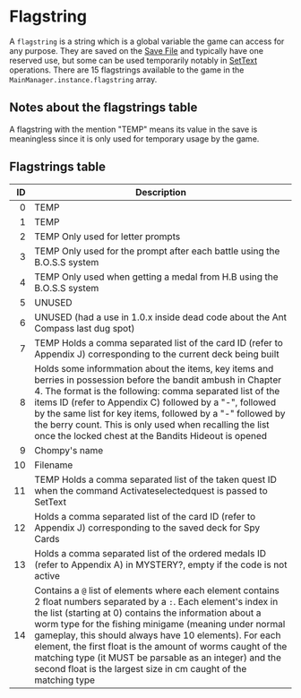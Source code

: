 # Flagstring

A `flagstring` is a string which is a global variable the game can access for any purpose. They are saved on the [Save File](../External%20data%20format/Save%20File.md) and typically have one reserved use, but some can be used temporarily notably in [SetText](../SetText/SetText.md) operations. There are 15 flagstrings available to the game in the `MainManager.instance.flagstring` array.

## Notes about the flagstrings table

A flagstring with the mention "TEMP" means its value in the save is meaningless since it is only used for temporary usage by the game.

## Flagstrings table

|ID|Description|
|--:|-----------|
|0|TEMP|
|1|TEMP|
|2|TEMP Only used for letter prompts|
|3|TEMP Only used for the prompt after each battle using the B.O.S.S system|
|4|TEMP Only used when getting a medal from H.B using the B.O.S.S system|
|5|UNUSED|
|6|UNUSED (had a use in 1.0.x inside dead code about the Ant Compass last dug spot)|
|7|TEMP Holds a comma separated list of the card ID (refer to Appendix J) corresponding to the current deck being built|
|8|Holds some informmation about the items, key items and berries in possession before the bandit ambush in Chapter 4. The format is the following: comma separated list of the items ID (refer to Appendix C) followed by a "-", followed by the same list for key items, followed by a "-" followed by the berry count. This is only used when recalling the list once the locked chest at the Bandits Hideout is opened|
|9|Chompy's name|
|10|Filename|
|11|TEMP Holds a comma separated list of the taken quest ID when the command Activateselectedquest is passed to SetText|
|12|Holds a comma separated list of the card ID (refer to Appendix J) corresponding to the saved deck for Spy Cards|
|13|Holds a comma separated list of the ordered medals ID (refer to Appendix A) in MYSTERY?, empty if the code is not active|
|14|Contains a `@` list of elements where each element contains 2 float numbers separated by a `:`. Each element's index in the list (starting at 0) contains the information about a worm type for the fishing minigame (meaning under normal gameplay, this should always have 10 elements). For each element, the first float is the amount of worms caught of the matching type (it MUST be parsable as an integer) and the second float is the largest size in cm caught of the matching type|
